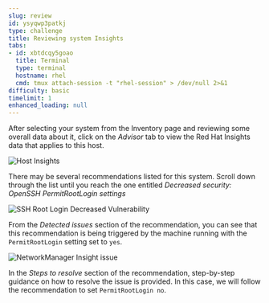 ```yaml
---
slug: review
id: ysyqwp3patkj
type: challenge
title: Reviewing system Insights
tabs:
- id: xbtdcqy5goao
  title: Terminal
  type: terminal
  hostname: rhel
  cmd: tmux attach-session -t "rhel-session" > /dev/null 2>&1
difficulty: basic
timelimit: 1
enhanced_loading: null
---
```


After selecting your system from the Inventory page and reviewing some overall data about it, click on the _Advisor_ tab to view the Red Hat Insights data that applies to this host.

![Host Insights](../assets/host-homepage-v2.png)

There may be several recommendations listed for this system.  Scroll down through the list until you reach the one entitled _Decreased security: OpenSSH PermitRootLogin settings_

![SSH Root Login Decreased Vulnerability](../assets/sshrootlogininsights.png)

From the _Detected issues_ section of the recommendation, you can see that this recommendation is being triggered by the machine running with the `PermitRootLogin` setting set to `yes`.

![NetworkManager Insight issue](../assets/sshrootlogininsightsdetectedissue.png)

In the _Steps to resolve_ section of the recommendation, step-by-step guidance on how to resolve the issue is provided.  In this case, we will follow the recommendation to set `PermitRootLogin no`.
